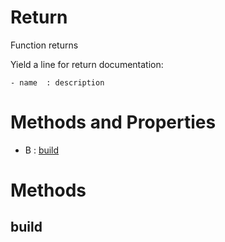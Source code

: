 # Return



Function returns

Yield a line for return documentation:
```
- name  : description
```



# Methods and Properties
- B : [build](#build) 

# Methods

## build





